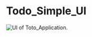 # Todo_Simple_UI

![UI of Toto_Application.](https://drive.google.com/file/d/1O24Non68gVYV1RBr021fr4FhQ5_sZGLl/view?usp=sharing)
